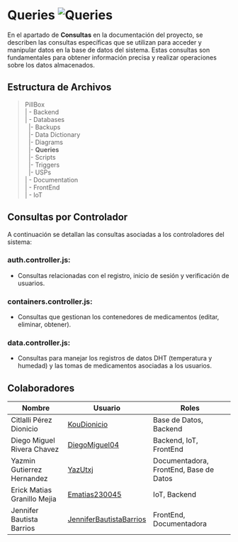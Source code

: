 # Queries  ![Queries](https://img.shields.io/badge/Microsoft_Office-D83B01?style=for-the-badge&logo=microsoft-office&logoColor=white)

En el apartado de **Consultas** en la documentación del proyecto, se describen las consultas específicas que se utilizan para acceder y manipular datos en la base de datos del sistema. Estas consultas son fundamentales para obtener información precisa y realizar operaciones sobre los datos almacenados.

## Estructura de Archivos

>PillBox<br>
>| - Backend <br>
>| - Databases<br>
>&nbsp;&nbsp;|- Backups <br>
>&nbsp;&nbsp;|- Data Dictionary<br>
>&nbsp;&nbsp;|- Diagrams<br>
>&nbsp;&nbsp;|- **Queries**<br>  <!-- Aquí se podría añadir que este directorio contiene las consultas definidas para las funcionalidades de backend -->
>&nbsp;&nbsp;|- Scripts<br>
>&nbsp;&nbsp;|- Triggers<br>
>&nbsp;&nbsp;|- USPs<br>
>| - Documentation<br>
>| - FrontEnd<br>
>| - IoT

## Consultas por Controlador

A continuación se detallan las consultas asociadas a los controladores del sistema:

### **auth.controller.js**:
- Consultas relacionadas con el registro, inicio de sesión y verificación de usuarios.

### **containers.controller.js**:
- Consultas que gestionan los contenedores de medicamentos (editar, eliminar, obtener).

### **data.controller.js**:
- Consultas para manejar los registros de datos DHT (temperatura y humedad) y las tomas de medicamentos asociadas a los usuarios.

## Colaboradores

| Nombre                        | Usuario             | Roles |
|-------------------------------|---------------------|--------|
|  Citlalli Pérez Dionicio |      [KouDionicio](https://github.com/KouDionicio)  |  Base de Datos, Backend      |
|  Diego Miguel Rivera Chavez | [DiegoMiguel04](https://github.com/DiegoMiguel04)       |  Backend, IoT, FrontEnd     |
|  Yazmin Gutierrez Hernandez | [YazUtxj](https://github.com/YazUtxj)            | Documentadora, FrontEnd, Base de Datos   |
|  Erick Matias Granillo Mejia | [Ematias230045](https://github.com/Ematias230045)            | IoT, Backend     |
|  Jennifer Bautista Barrios |[JenniferBautistaBarrios](https://github.com/JenniferBautistaBarrios)            | FrontEnd, Documentadora      |
